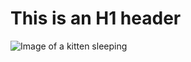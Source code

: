 # This is an H1 header

![Image of a kitten sleeping](https://i.pinimg.com/736x/f6/42/17/f6421707933b3ca8f04b4eb7ca675555.jpg)
